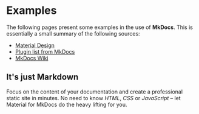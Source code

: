 # Examples

The following pages present some examples in the use of **MkDocs**. This is essentially a small summary of the following sources:

-   [Material Design](https://squidfunk.github.io/mkdocs-material/reference/)
-   [Plugin list from MkDocs](https://github.com/mkdocs/mkdocs/wiki/MkDocs-Plugins)
-   [MkDocs Wiki](https://www.mkdocs.org/)

## It's just Markdown

Focus on the content of your documentation and create a professional static site in minutes. No need to know _HTML_, _CSS_ or _JavaScript_ – let Material for MkDocs do the heavy lifting for you.
